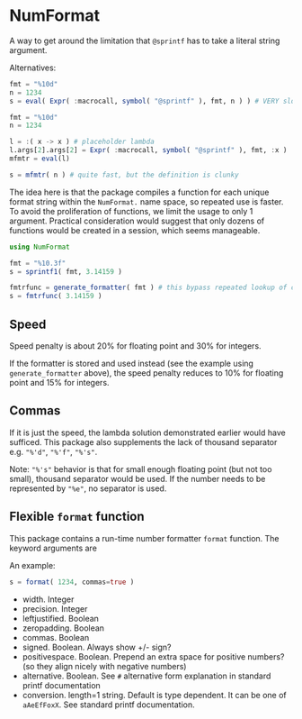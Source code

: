 # NumFormat

A way to get around the limitation that `@sprintf` has to take a literal string argument.

Alternatives:
```julia
fmt = "%10d"
n = 1234
s = eval( Expr( :macrocall, symbol( "@sprintf" ), fmt, n ) ) # VERY slow
```

```julia
fmt = "%10d"
n = 1234

l = :( x -> x ) # placeholder lambda
l.args[2].args[2] = Expr( :macrocall, symbol( "@sprintf" ), fmt, :x )
mfmtr = eval(l)

s = mfmtr( n ) # quite fast, but the definition is clunky
```

The idea here is that the package compiles a function for each unique format string within
the `NumFormat.` name space, so repeated use is faster. To avoid the proliferation of
functions, we limit the usage to only 1 argument. Practical consideration
would suggest that only dozens of functions would be created in a session, which
seems manageable.

```julia
using NumFormat

fmt = "%10.3f"
s = sprintf1( fmt, 3.14159 )

fmtrfunc = generate_formatter( fmt ) # this bypass repeated lookup of cached function
s = fmtrfunc( 3.14159 )
```

## Speed

Speed penalty is about 20% for floating point and 30% for integers.

If the formatter is stored and used instead (see the example using `generate_formatter` above),
the speed penalty reduces to 10% for floating point and 15% for integers.

## Commas

If it is just the speed, the lambda solution demonstrated earlier would have sufficed.
This package also supplements the lack of thousand separator e.g. `"%'d"`, `"%'f"`, `"%'s"`.

Note: `"%'s"` behavior is that for small enough floating point (but not too small),
thousand separator would be used. If the number needs to be represented by `"%e"`, no
separator is used.

## Flexible `format` function

This package contains a run-time number formatter `format` function. The keyword arguments
are

An example:
```julia
s = format( 1234, commas=true )
```

* width. Integer
* precision. Integer
* leftjustified. Boolean
* zeropadding. Boolean
* commas. Boolean
* signed. Boolean. Always show +/- sign?
* positivespace. Boolean. Prepend an extra space for positive numbers? (so they align nicely with negative numbers)
* alternative. Boolean. See `#` alternative form explanation in standard printf documentation
* conversion. length=1 string. Default is type dependent. It can be one of `aAeEfFoxX`. See standard
  printf documentation.
